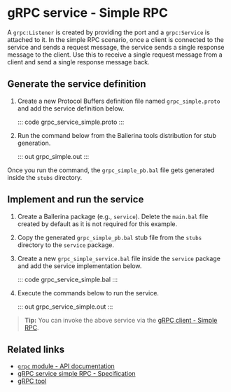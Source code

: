 # gRPC service - Simple RPC

A `grpc:Listener` is created by providing the port and a `grpc:Service` is attached to it. In the simple RPC scenario, once a client is connected to the service and sends a request message, the service sends a single response message to the client. Use this to receive a single request message from a client and send a single response message back.

## Generate the service definition

1. Create a new Protocol Buffers definition file named `grpc_simple.proto` and add the service definition below.

    ::: code grpc_service_simple.proto :::

2. Run the command below from the Ballerina tools distribution for stub generation.

   ::: out grpc_simple.out :::

Once you run the command, the `grpc_simple_pb.bal` file gets generated inside the `stubs` directory.

## Implement and run the service

1. Create a Ballerina package (e.g., `service`). Delete the `main.bal` file created by default as it is not required for this example.

2. Copy the generated `grpc_simple_pb.bal` stub file from the `stubs` directory to the  `service` package.

3. Create a new `grpc_simple_service.bal` file inside the `service` package and add the service implementation below.

   ::: code grpc_service_simple.bal :::

4. Execute the commands below to run the service.

   ::: out grpc_service_simple.out :::

>**Tip:** You can invoke the above service via the [gRPC client - Simple RPC](/learn/by-example/grpc-client-simple/).

## Related links
- [`grpc` module - API documentation](https://lib.ballerina.io/ballerina/grpc/latest)
- [gRPC service simple RPC - Specification](/spec/grpc/#41-simple-rpc)
- [gRPC tool](/learn/grpc-tool/)
